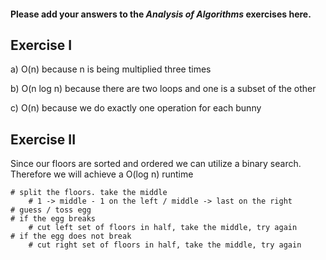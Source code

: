 #### Please add your answers to the ***Analysis of  Algorithms*** exercises here.

## Exercise I

a) O(n) because n is being multiplied three times


b) O(n log n) because there are two loops and one is a subset of the other


c) O(n) because we do exactly one operation for each bunny

## Exercise II

Since our floors are sorted and ordered we can utilize a binary search. Therefore we will achieve a O(log n) runtime

    # split the floors. take the middle
        # 1 -> middle - 1 on the left / middle -> last on the right
    # guess / toss egg
    # if the egg breaks
        # cut left set of floors in half, take the middle, try again
    # if the egg does not break
        # cut right set of floors in half, take the middle, try again
